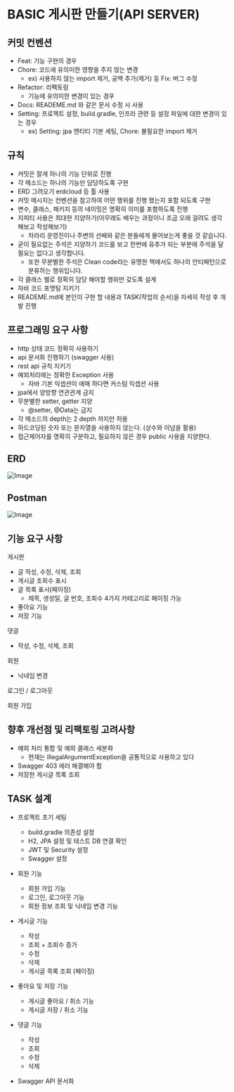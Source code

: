 # BASIC 게시판 만들기(API SERVER)

## 커밋 컨벤션
- Feat: 기능 구현의 경우
- Chore: 코드에 유의미한 영향을 주지 않는 변경
  - ex) 사용하지 않는 import 제거, 공백 추가(제거) 등 Fix: 버그 수정
- Refactor: 리펙토링
  - 기능에 유의미한 변경이 있는 경우
- Docs: READEME.md 와 같은 문서 수정 시 사용
- Setting: 프로젝트 설정, bulid.gradle, 인프라 관련 등 설정 파일에 대한 변경이 있는 경우
  - ex) Setting: jpa 엔티티 기본 세팅, Chore: 불필요한 import 제거

## 규칙
- 커밋은 잘게 하나의 기능 단위로 진행
- 각 메소드는 하나의 기능만 담당하도록 구현
- ERD 그려오기 erdcloud 등 툴 사용
- 커밋 메시지는 컨벤션을 참고하여 어떤 행위를 진행 했는지 포함 되도록 구현
- 변수, 클래스, 패키지 등의 네이밍은 명확히 의미를 포함하도록 진행
- 지피티 사용은 최대한 지양하기(아무래도 배우는 과정이니 조금 오래 걸려도 생각 해보고 작성해보기)
  - 차라리 운영진이나 주변의 선배와 같은 분들에게 물어보는게 좋을 것 같습니다.
- 굳이 필요없는 주석은 지양하기 코드를 보고 한번에 유추가 되는 부분에 주석을 달 필요는 없다고 생각합니다.
  - 또한 무분별한 주석은 Clean code라는 유명한 책에서도 하나의 안티패턴으로 분류하는 행위입니다.
- 각 클래스 별로 정확히 담당 해야할 행위만 갖도록 설계
- 자바 코드 포맷팅 지키기
- READEME.md에 본인이 구현 할 내용과 TASK(작업의 순서)을 자세히 작성 후 개발 진행

## 프로그래밍 요구 사항
- http 상태 코드 정확히 사용하기
- api 문서화 진행하기 (swagger 사용)
- rest api 규칙 지키기
- 예외처리에는 정확한 Exception 사용
  - 자바 기본 익셉션이 애매 하다면 커스텀 익셉션 사용
- jpa에서 양방향 연관관계 금지
- 무분별한 setter, getter 지양
  - @setter, @Data는 금지
- 각 메소드의 depth는 2 depth 까지만 허용
- 하드코딩된 숫자 또는 문자열을 사용하지 않는다. (상수와 이넘을 활용)
- 접근제어자를 명확히 구분하고, 필요하지 않은 경우 public 사용을 지양한다.

## ERD

<img alt="Image" src="https://github.com/user-attachments/assets/bec94f7e-ff7c-48b7-94e5-a1ebbd557350" />

## Postman
<img alt="Image" src="https://github.com/user-attachments/assets/417e7e89-5fa9-4dd7-be00-0fc4efe4affa" />

## 기능 요구 사항
게시판
- 글 작성, 수정, 삭제, 조회
- 게시글 조회수 표시
- 글 목록 표시(페이징)
  - 제목, 생성일, 글 번호, 조회수 4가지 카테고리로 페이징 가능
- 좋아요 기능
- 저장 기능

댓글
- 작성, 수정, 삭제, 조회

회원
- 닉네임 변경

로그인 / 로그아웃

회원 가입

## 향후 개선점 및 리팩토링 고려사항
- 예외 처리 통합 및 예외 클래스 세분화
  - 현재는 IllegalArgumentException을 공통적으로 사용하고 있다
- Swagger 403 에러 해결해야 함
- 저장한 게시글 목록 조회

## TASK 설계
- 프로젝트 초기 세팅
  - build.gradle 의존성 설정
  - H2, JPA 설정 및 테스트 DB 연결 확인
  - JWT 및 Security 설정
  - Swagger 설정

- 회원 기능
  - 회원 가입 기능
  - 로그인, 로그아웃 기능
  - 회원 정보 조회 및 닉네임 변경 기능

- 게시글 기능
  - 작성
  - 조회 + 조회수 증가
  - 수정
  - 삭제
  - 게시글 목록 조회 (페이징)

- 좋아요 및 저장 기능
  - 게시글 좋아요 / 취소 기능
  - 게시글 저장 / 취소 기능

- 댓글 기능
  - 작성
  - 조회
  - 수정
  - 삭제

- Swagger API 문서화